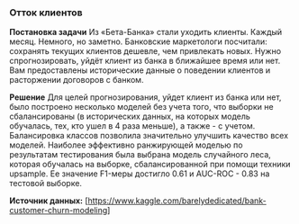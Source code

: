 ### Отток клиентов
**Постановка задачи**
Из «Бета-Банка» стали уходить клиенты. Каждый месяц. Немного, но заметно. Банковские маркетологи посчитали: сохранять текущих клиентов дешевле, чем привлекать новых.
Нужно спрогнозировать, уйдёт клиент из банка в ближайшее время или нет. Вам предоставлены исторические данные о поведении клиентов и расторжении договоров с банком.

**Решение**
Для целей прогнозирования, уйдет клиент из банка или нет, было построено несколько моделей без учета того, что выборки не сбалансированы (в исторических данных, на которых модель обучалась, тех, кто ушел в 4 раза меньше), а также - с учетом. Балансировка классов позволила значительно улучшить качество всех моделей. Наиболее эффективно ранжирующей моделью по результатам тестирования была выбрана модель случайного леса, которая обучалась на выборке, сбалансированной при помощи техники upsample. Ее значение F1-меры достигло 0.61 и AUC-ROC - 0.83 на тестовой выборке.

**Источник данных:**
[https://www.kaggle.com/barelydedicated/bank-customer-churn-modeling]